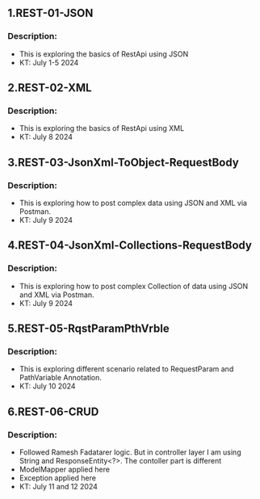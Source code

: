 ## 1.REST-01-JSON

### Description:
- This is exploring the basics of RestApi using JSON
- KT: July 1-5 2024

## 2.REST-02-XML

### Description:
- This is exploring the basics of RestApi using XML
- KT: July 8 2024

## 3.REST-03-JsonXml-ToObject-RequestBody

### Description:
- This is exploring how to post complex data using JSON and XML via Postman.
- KT: July 9 2024

## 4.REST-04-JsonXml-Collections-RequestBody

### Description:
- This is exploring how to post complex Collection of data using JSON and XML via Postman.
- KT: July 9 2024

## 5.REST-05-RqstParamPthVrble

### Description:
- This is exploring different scenario related to RequestParam and PathVariable Annotation.
- KT: July 10 2024

## 6.REST-06-CRUD

### Description:
- Followed Ramesh Fadatarer logic. But in controller layer I am using String and ResponseEntity<?>. The contoller part is different
- ModelMapper applied here
- Exception applied here
- KT: July 11 and 12 2024

